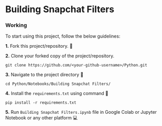 # Building Snapchat Filters

### Working
To start using this project, follow the below guidelines: 

**1.**  Fork this project/repository. 🍴

**2.**  Clone your forked copy of the project/repository.

```
git clone https://github.com/<your-github-username>/Python.git
```

**3.** Navigate to the project directory :file_folder: 

```
cd Python/Notebooks/Building Snapchat Filters/
```

**4.** Install the `requirements.txt` using command 🔧

```
pip install -r requirements.txt
```

**5.** Run `Building Snapchat Filters.ipynb` file in Google Colab or Jupyter Notebook or any other platform 💻
